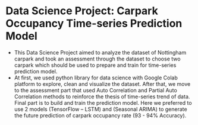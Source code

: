 # Data Science Project: Carpark Occupancy Time-series Prediction Model

+ This Data Science Project aimed to analyze the dataset of Nottingham carpark and took an assessment through
the dataset to choose two carpark which should be used to prepare and train for time-series prediction model.
+ At first, we used python library for data science with Google Colab platform to explore, clean and visualize the
dataset. After that, we move to the assessment part that used Auto Correlation and Partial Auto Correlation
methods to reinforce the thesis of time-series trend of data. Final part is to build and train the prediction
model. Here we preferred to use 2 models (TensorFlow – LSTM) and (Seasonal ARIMA) to generate the future
prediction of carpark occupancy rate (93 - 94% Accuracy).
